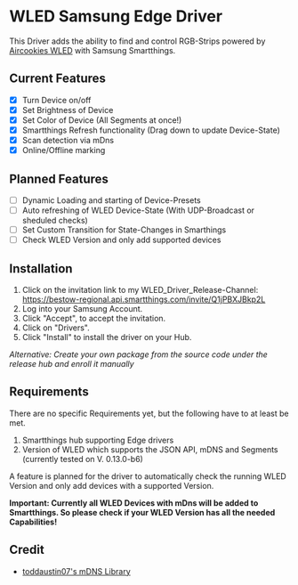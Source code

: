 # WLED Samsung Edge Driver
This Driver adds the ability to find and control RGB-Strips powered by [Aircookies WLED](https://github.com/Aircoookie/WLED) with Samsung Smartthings.
## Current Features
- [x] Turn Device on/off
- [x] Set Brightness of Device
- [x] Set Color of Device (All Segments at once!)
- [x] Smartthings Refresh functionality (Drag down to update Device-State)
- [x] Scan detection via mDns
- [x] Online/Offline marking
## Planned Features
- [ ] Dynamic Loading and starting of Device-Presets
- [ ] Auto refreshing of WLED Device-State (With UDP-Broadcast or sheduled checks)
- [ ] Set Custom Transition for State-Changes in Smarthings
- [ ] Check WLED Version and only add supported devices
## Installation
1. Click on the invitation link to my WLED_Driver_Release-Channel:
	https://bestow-regional.api.smartthings.com/invite/Q1jPBXJBkp2L
2.  Log into your Samsung Account.
3. Click "Accept", to accept the invitation.
4. Click on "Drivers".
5. Click "Install" to install the driver on your Hub.

*Alternative: Create your own package from the source code under the release hub and enroll it manually*
## Requirements
There are no specific Requirements yet, but the following have to at least be met.

1. Smartthings hub supporting Edge drivers
2. Version of WLED which supports the JSON API, mDNS and Segments (currently tested on V. 0.13.0-b6)

A feature is planned for the driver to automatically check the running WLED Version and only add devices with a supported Version.

**Important: Currently all WLED Devices with mDns will be added to Smartthings. So please check if your WLED Version has all the needed Capabilities!**
##
## Credit
-	[toddaustin07's mDNS Library](https://github.com/toddaustin07/mDNS)
